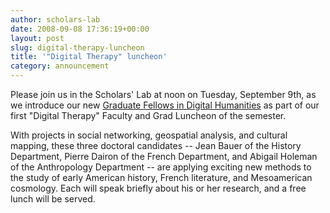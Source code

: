 ```yaml
---
author: scholars-lab
date: 2008-09-08 17:36:19+00:00
layout: post
slug: digital-therapy-luncheon
title: '"Digital Therapy" luncheon'
category: announcement
---
```


Please join us in the Scholars' Lab at noon on Tuesday, September 9th, as we introduce our new [Graduate Fellows in Digital Humanities](http://www.scholarslab.org/about/fellowship.html) as part of our first "Digital Therapy" Faculty and Grad Luncheon of the semester.

With projects in social networking, geospatial analysis, and cultural mapping, these three doctoral candidates -- Jean Bauer of the History Department, Pierre Dairon of the French Department, and Abigail Holeman of the Anthropology Department -- are applying exciting new methods to the study of early American history, French literature, and Mesoamerican cosmology. Each will speak briefly about his or her research, and a free lunch will be served.
